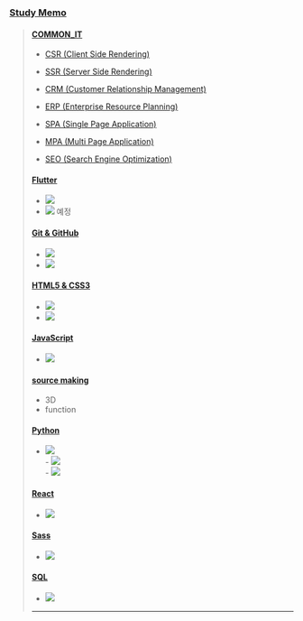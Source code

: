 ### [Study Memo](https://github.com/endurenova/Study_memo/tree/main)
> #### [COMMON_IT](https://github.com/endurenova/Study_memo/tree/main/COMMON_IT_memo)
> + [CSR (Client Side Rendering)](https://github.com/endurenova/Study_memo/blob/main/COMMON_IT_memo/CSR_SSR.md) 
>
> + [SSR (Server Side Rendering)](https://github.com/endurenova/Study_memo/blob/main/COMMON_IT_memo/CSR_SSR.md)
> + [CRM (Customer Relationship Management)](https://github.com/endurenova/Study_memo/blob/main/COMMON_IT_memo/CRM_ERP.md)
> + [ERP (Enterprise Resource Planning)](https://github.com/endurenova/Study_memo/blob/main/COMMON_IT_memo/CRM_ERP.md)
> + [SPA (Single Page Application)](https://github.com/endurenova/Study_memo/blob/main/COMMON_IT_memo/SPA_MPA.md)
> + [MPA (Multi Page Application)](https://github.com/endurenova/Study_memo/blob/main/COMMON_IT_memo/SPA_MPA.md)
> + [SEO (Search Engine Optimization)](https://github.com/endurenova/Study_memo/blob/main/COMMON_IT_memo/SEO.md)
>
> 
> #### [Flutter](https://github.com/endurenova/Study_memo/tree/main/Flutter_memo)
> + <img src="https://img.shields.io/badge/Dart-0175C2?style=flat&logo=dart&logoColor=white"/>
> + <img src="https://img.shields.io/badge/Flutter-02569B?style=flat&logo=flutter&logoColor=white"/> 예정
>
> #### [Git & GitHub](https://github.com/endurenova/Study_memo/tree/main/Git_GitHub_memo)
> + <img src="https://img.shields.io/badge/Git-F05032?style=flat&logo=git&logoColor=white"/>
> + <img src="https://img.shields.io/badge/GitHub-181717?style=flat&logo=github&logoColor=white"/>
>
> #### [HTML5 & CSS3](https://github.com/endurenova/Study_memo/tree/main/HTML_CSS_memo)
> + <img src="https://img.shields.io/badge/HTML5-E34F26?style=flat&logo=html5&logoColor=white"/>
> + <img src="https://img.shields.io/badge/CSS3-1572B6?style=flat&logo=css3&logoColor=white"/>
> 
> #### [JavaScript](https://github.com/endurenova/Study_memo/tree/main/JavaScript_memo)
> + <img src="https://img.shields.io/badge/JavaScript-F7DF1E?style=flat&logo=javascript&logoColor=white"/>
>
> #### [source making](https://github.com/endurenova/Study_memo/tree/main/making_source)
> + 3D
> + function
> #### [Python](https://github.com/endurenova/Study_memo/tree/main/Python_memo)
> + <img src="https://img.shields.io/badge/Python-3776AB?style=flat&logo=python&logoColor=white"/> <br> - <img src="https://img.shields.io/badge/Qt-Python-3776AB?logo=qt"> <br> - <img src="https://img.shields.io/badge/Selenium-Python-3776AB?logo=selenium">
> 
> #### [React](https://github.com/endurenova/Study_memo/tree/main/React_memo)
> + <img src="https://img.shields.io/badge/React-61DAFB?style=flat&logo=react&logoColor=white"/>
> 
> #### [Sass](https://github.com/endurenova/Study_memo/tree/main/Sass_memo)
> + <img src="https://img.shields.io/badge/Sass-CC6699?style=flat&logo=sass&logoColor=white"/>
> 
> #### [SQL](https://github.com/endurenova/Study_memo/tree/main/SQL_memo)
> + <img src="https://img.shields.io/badge/MySQL-4479A1?style=flat&logo=mysql&logoColor=white"/>
> ---